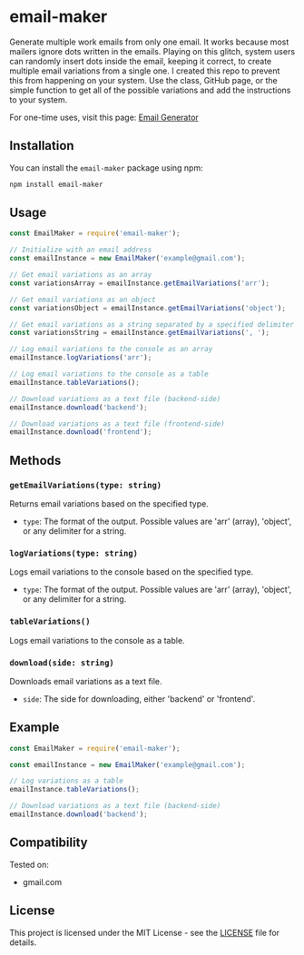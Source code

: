 # email-maker

Generate multiple work emails from only one email. It works because most mailers ignore dots written in the emails. Playing on this glitch, system users can randomly insert dots inside the email, keeping it correct, to create multiple email variations from a single one. I created this repo to prevent this from happening on your system. Use the class, GitHub page, or the simple function to get all of the possible variations and add the instructions to your system.

For one-time uses, visit this page: [Email Generator](https://example.com/email-generator)

## Installation

You can install the `email-maker` package using npm:

```bash
npm install email-maker
```

## Usage

```javascript
const EmailMaker = require('email-maker');

// Initialize with an email address
const emailInstance = new EmailMaker('example@gmail.com');

// Get email variations as an array
const variationsArray = emailInstance.getEmailVariations('arr');

// Get email variations as an object
const variationsObject = emailInstance.getEmailVariations('object');

// Get email variations as a string separated by a specified delimiter (default is comma)
const variationsString = emailInstance.getEmailVariations(', ');

// Log email variations to the console as an array
emailInstance.logVariations('arr');

// Log email variations to the console as a table
emailInstance.tableVariations();

// Download variations as a text file (backend-side)
emailInstance.download('backend');

// Download variations as a text file (frontend-side)
emailInstance.download('frontend');
```

## Methods

### `getEmailVariations(type: string)`

Returns email variations based on the specified type.

- `type`: The format of the output. Possible values are 'arr' (array), 'object', or any delimiter for a string.

### `logVariations(type: string)`

Logs email variations to the console based on the specified type.

- `type`: The format of the output. Possible values are 'arr' (array), 'object', or any delimiter for a string.

### `tableVariations()`

Logs email variations to the console as a table.

### `download(side: string)`

Downloads email variations as a text file.

- `side`: The side for downloading, either 'backend' or 'frontend'.

## Example

```javascript
const EmailMaker = require('email-maker');

const emailInstance = new EmailMaker('example@gmail.com');

// Log variations as a table
emailInstance.tableVariations();

// Download variations as a text file (backend-side)
emailInstance.download('backend');
```

## Compatibility

Tested on:

- gmail.com

## License

This project is licensed under the MIT License - see the [LICENSE](LICENSE) file for details.
